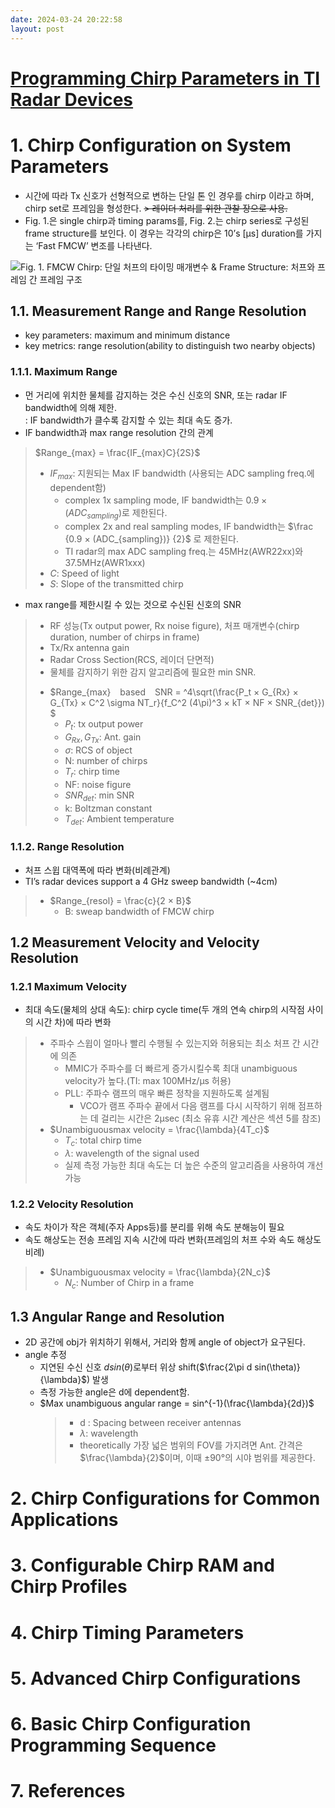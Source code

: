 ```yaml
---
date: 2024-03-24 20:22:58
layout: post
---
```


# [Programming Chirp Parameters in TI Radar Devices](https://www.ti.com/lit/an/swra553a/swra553a.pdf?ts=1615416383966&ref_url=https%253A%252F%252Fwww.ti.com%252Fsensors%252Fmmwave-radar%252Findustrial%252Ftechnical%20-documents.html)

# 1. Chirp Configuration on System Parameters
- 시간에 따라 Tx 신호가 선형적으로 변하는 단일 톤 인 경우를 chirp 이라고 하며, chirp set로 프레임을 형성한다.
  ~~> 레이더 처리를 위한 관찰 장으로 사용.~~
- Fig. 1.은 single chirp과 timing params를, Fig. 2.는 chirp series로 구성된 frame structure를 보인다. 이 경우는 각각의 chirp은 10’s [µs] duration를 가지는 ‘Fast FMCW’ 변조를 나타낸다.
  
![Fig. 1. FMCW Chirp: 단일 처프의 타이밍 매개변수 & Frame Structure: 처프와 프레임 간 프레임 구조](https://img-blog.csdnimg.cn/20210527154953328.png?x-oss-process=image/watermark,type_ZmFuZ3poZW5naGVpdGk,shadow_10,text_aHR0cHM6Ly9ibG9nLmNzZG4ubmV0L3NhbGFkcGll,size_16,color_FFFFFF,t_70)

## 1.1. Measurement Range and Range Resolution
- key parameters: maximum and minimum distance  
- key metrics: range resolution(ability to distinguish two nearby objects)  

### 1.1.1. Maximum Range
- 먼 거리에 위치한 물체를 감지하는 것은 수신 신호의 SNR, 또는 radar IF bandwidth에 의해 제한.  
  : IF bandwidth가 클수록 감지할 수 있는 최대 속도 증가.  
- IF bandwidth과 max range resolution 간의 관계  
> $Range_{max} = \frac{IF_{max}C}{2S}$  
> * $IF_{max}$: 지원되는 Max IF bandwidth (사용되는 ADC sampling freq.에 dependent함)  
>   + complex 1x sampling mode, IF bandwidth는 $0.9 × (ADC_{sampling})$로 제한된다.  
>   + complex 2x and real sampling modes, IF bandwidth는 $\frac {0.9 × (ADC_{sampling})} {2}$ 로 제한된다.
>   + TI radar의 max ADC sampling freq.는 45MHz(AWR22xx)와 37.5MHz(AWR1xxx)
> * $C$: Speed of light  
> * $S$: Slope of the transmitted chirp

- max range를 제한시킬 수 있는 것으로 수신된 신호의 SNR  
> * RF 성능(Tx output power, Rx noise figure), 처프 매개변수(chirp duration, number of chirps in frame)  
> * Tx/Rx antenna gain  
> * Radar Cross Section(RCS, 레이더 단면적)  
> * 물체를 감지하기 위한 감지 알고리즘에 필요한 min SNR.  
> - $Range_{max} &ensp; based &ensp; SNR = ^4\sqrt(\frac{P_t × G_{Rx} × G_{Tx} × C^2 \sigma NT_r}{f_C^2 (4\pi)^3 × kT × NF × SNR_{det}}) $  
>   - $P_t$: tx output power
>   - $G_{Rx}, G_{Tx}$: Ant. gain
>   - $\sigma$: RCS of object
>   - N: number of chirps
>   - $T_r$: chirp time
>   - NF: noise figure
>   - $SNR_{det}$: min SNR
>   - k: Boltzman constant
>   - $T_{det}$: Ambient temperature

### 1.1.2. Range Resolution
- 처프 스윕 대역폭에 따라 변화(비례관계)
- TI’s radar devices support a 4 GHz sweep bandwidth (~4cm)
> - $Range_{resol} = \frac{c}{2 × B}$  
>   * B: sweap bandwidth of FMCW chirp  

## 1.2 Measurement Velocity and Velocity Resolution  
### 1.2.1 Maximum Velocity
- 최대 속도(물체의 상대 속도):  chirp cycle time(두 개의 연속 chirp의 시작점 사이의 시간 차)에 따라 변화
> - 주파수 스윕이 얼마나 빨리 수행될 수 있는지와 허용되는 최소 처프 간 시간에 의존
>   * MMIC가 주파수를 더 빠르게 증가시킬수록 최대 unambiguous velocity가 높다.(TI: max 100MHz/μs 허용)
>   * PLL: 주파수 램프의 매우 빠른 정착을 지원하도록 설계됨
>     * VCO가 램프 주파수 끝에서 다음 램프를 다시 시작하기 위해 점프하는 데 걸리는 시간은 2μsec (최소 유휴 시간 계산은 섹션 5를 참조)
> - $Unambiguousmax velocity = \frac{\lambda}{4T_c}$  
>   * $T_c$: total chirp time  
>   * $\lambda$: wavelength of the signal used  
>   * 실제 측정 가능한 최대 속도는 더 높은 수준의 알고리즘을 사용하여 개선 가능

### 1.2.2 Velocity Resolution
- 속도 차이가 작은 객체(주자 Apps등)를 분리를 위해 속도 분해능이 필요
- 속도 해상도는 전송 프레임 지속 시간에 따라 변화(프레임의 처프 수와 속도 해상도 비례)
> - $Unambiguousmax velocity = \frac{\lambda}{2N_c}$  
>   * $N_c$: Number of Chirp in a frame

## 1.3 Angular Range and Resolution
- 2D 공간에 obj가 위치하기 위해서, 거리와 함께 angle of object가 요구된다.
- angle 추정
  + 지연된 수신 신호 $dsin(\theta)$로부터 위상 shift($\frac{2\pi d sin(\theta)}{\lambda}$) 발생
  + 측정 가능한 angle은 d에 dependent함.
  + $Max unambiguous angular range = sin^{-1}(\frac{\lambda}{2d})$
    > - d : Spacing between receiver antennas
    > - $\lambda$: wavelength
    > - theoretically 가장 넓은 범위의 FOV를 가지려면 Ant. 간격은 $\frac{\lambda}{2}$이며, 이때 $±90°$의 시야 범위를 제공한다.

# 2. Chirp Configurations for Common Applications


# 3. Configurable Chirp RAM and Chirp Profiles


# 4. Chirp Timing Parameters


# 5. Advanced Chirp Configurations 


# 6. Basic Chirp Configuration Programming Sequence 


# 7. References
